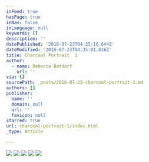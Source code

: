 ```yaml
---
inFeed: true
hasPage: true
inNav: false
inLanguage: null
keywords: []
description: ''
datePublished: '2016-07-23T04:35:16.644Z'
dateModified: '2016-07-23T04:35:01.816Z'
title: Charcoal Portrait  1
author:
  - name: Rebecca Batdorf
    url: ''
via: {}
sourcePath: _posts/2016-07-23-charcoal-portrait-1.md
authors: []
publisher:
  name: ''
  domain: null
  url: ''
  favicon: null
starred: true
url: charcoal-portrait-1/index.html
_type: Article

---
```

![](https://imgflo.herokuapp.com/graph/vahj1ThiexotieMo/3743eca474c6f969116d46142ad0668a/croprotate.jpg?cropheight=4928&cropwidth=3262&degrees=0&input=https%3A%2F%2Fthe-grid-user-content.s3-us-west-2.amazonaws.com%2F62ce120f-5543-4ff8-b3ef-32981b97d73f.jpg&x=0&y=0)
![](https://imgflo.herokuapp.com/graph/vahj1ThiexotieMo/fb373e2f6f2a481ab96f494de083e8d5/croprotate.jpg?cropheight=4928&cropwidth=3262&degrees=0&input=https%3A%2F%2Fthe-grid-user-content.s3-us-west-2.amazonaws.com%2F90065040-8bfe-444a-8702-809b6fca6ffb.jpg&x=0&y=0)
![](https://imgflo.herokuapp.com/graph/vahj1ThiexotieMo/3b0e689032edbcf7a397f95815d5f2bc/croprotate.jpg?cropheight=4928&cropwidth=3262&degrees=0&input=https%3A%2F%2Fthe-grid-user-content.s3-us-west-2.amazonaws.com%2Fc63a5992-4270-4b05-ae27-b98c11bf2df0.jpg&x=0&y=0)
![](https://the-grid-user-content.s3-us-west-2.amazonaws.com/5b149cc6-5c58-4a42-aa7a-28c6ca4a6b7d.jpg)
![](https://the-grid-user-content.s3-us-west-2.amazonaws.com/d7848d62-f809-45b7-acd9-e0ba1727a738.jpg)